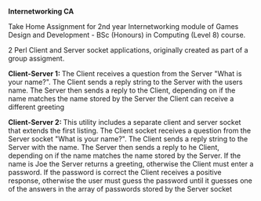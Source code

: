 <b>Internetworking CA</b>

Take Home Assignment for 2nd year Internetworking module of Games Design and Development - 
BSc (Honours) in Computing (Level 8) course. 

2 Perl Client and Server socket applications, originally created as part of a group assigment.

<b>Client-Server 1: </b>
The Client receives a question from the Server "What is your name?". 
The Client sends a reply string to the Server with the users name. 
The Server then sends a reply to the Client, depending on if the name matches the name 
stored by the Server the Client can receive a different greeting

<b>Client-Server 2: </b>
This utility includes a separate client and server socket that extends the first listing. 
The Client socket receives a question from the Server socket "What is your name?". 
The Client sends a reply string to the Server with the name. 
The Server then sends a reply to he Client, depending on if the name matches 
the name stored by the Server. 
If the name is Joe the Server returns a greeting, otherwise the Client must enter a password. 
If the password is correct the Client receives a positive response, otherwise the user must 
guess the password until it guesses one of the answers in the array of passwords stored by the Server socket
